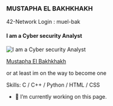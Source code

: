 
### MUSTAPHA EL BAKHKHAKH
42-Network Login : muel-bak
#### I am a Cyber security Analyst
![I am a Cyber security Analyst](https://github.com/ELPatrinum/push_swap_Demo/blob/master/Black%20and%20Blue%20Neon%20Tech%20Online%20Sale%20Cyber%20Monday%20Sale%20Video.gif?raw=true)
<div class="badge-base LI-profile-badge" data-locale="en_US" data-size="medium" data-theme="dark" data-type="VERTICAL" data-vanity="mustapha-el-bakhkhakh-459a39287" data-version="v1"><a class="badge-base__link LI-simple-link" href="https://ma.linkedin.com/in/mustapha-el-bakhkhakh-459a39287?trk=profile-badge">Mustapha El Bakhkhakh</a></div>
              

or at least im on the way to become one

Skills: C / C++ / Python / HTML / CSS

- 🔭 I’m currently working on this page. 




